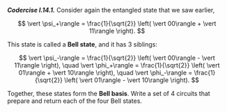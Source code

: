 
***Codercise I.14.1.*** Consider again the entangled state that we saw earlier,

$$
\vert \psi_+\rangle = \frac{1}{\sqrt{2}} \left( \vert 00\rangle + \vert 11\rangle \right).
$$

This state is called a **Bell state**, and it has 3 siblings: 

$$
\vert \psi_-\rangle = \frac{1}{\sqrt{2}} \left( \vert 00\rangle - \vert 11\rangle \right), \quad \vert \phi_+\rangle = \frac{1}{\sqrt{2}} \left( \vert 01\rangle + \vert 10\rangle \right), \quad
\vert \phi_-\rangle = \frac{1}{\sqrt{2}} \left( \vert 01\rangle - \vert 10\rangle \right).
$$

Together, these states form the **Bell basis**.  Write a set of 4 circuits
that prepare and return each of the four Bell states.
